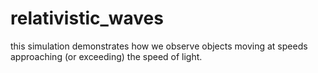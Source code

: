 # relativistic_waves
this simulation demonstrates how we observe objects moving at speeds approaching (or exceeding) the speed of light. 
